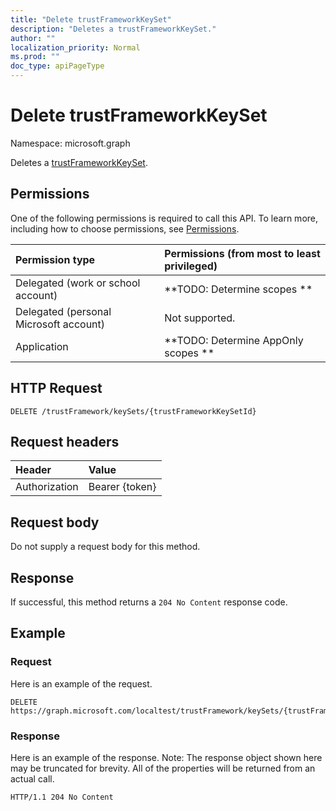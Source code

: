 ```yaml
---
title: "Delete trustFrameworkKeySet"
description: "Deletes a trustFrameworkKeySet."
author: ""
localization_priority: Normal
ms.prod: ""
doc_type: apiPageType
---
```


# Delete trustFrameworkKeySet

Namespace: microsoft.graph

Deletes a [trustFrameworkKeySet](../resources/trustframeworkkeyset.md).

## Permissions
One of the following permissions is required to call this API. To learn more, including how to choose permissions, see [Permissions](/concepts/permissions-reference.md).

|Permission type|Permissions (from most to least privileged)|
|:---|:---|
|Delegated (work or school account)|**TODO: Determine scopes **|
|Delegated (personal Microsoft account)|Not supported.|
|Application|**TODO: Determine AppOnly scopes **|

## HTTP Request
<!-- {
  "blockType": "ignored"
}
-->
``` http
DELETE /trustFramework/keySets/{trustFrameworkKeySetId}
```

## Request headers
|Header|Value|
|:---|:---|
|Authorization|Bearer {token}|

## Request body
Do not supply a request body for this method.

## Response
If successful, this method returns a `204 No Content` response code.

## Example

### Request
Here is an example of the request.
<!-- {
  "blockType": "request",
  "name": "delete_trustframeworkkeyset"
}
-->
``` http
DELETE https://graph.microsoft.com/localtest/trustFramework/keySets/{trustFrameworkKeySetId}
```

### Response
Here is an example of the response. Note: The response object shown here may be truncated for brevity. All of the properties will be returned from an actual call.
<!-- {
  "blockType": "response",
  "truncated": true
}
-->
``` http
HTTP/1.1 204 No Content
```

